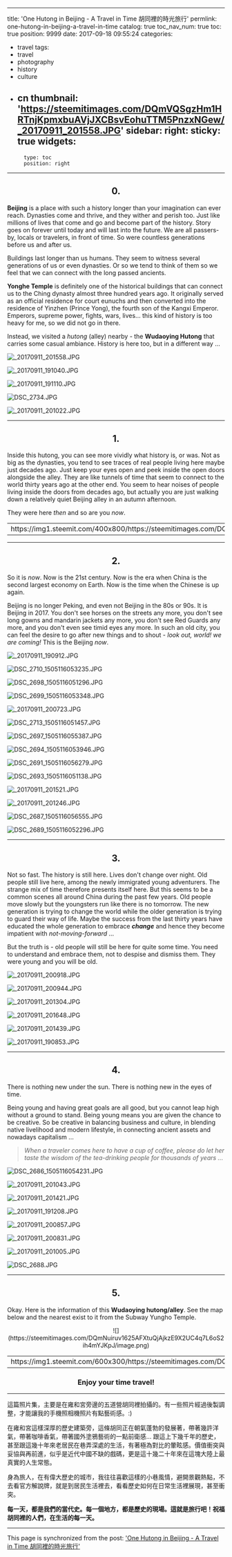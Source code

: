 
---
title: 'One Hutong in Beijing - A Travel in Time 胡同裡的時光旅行'
permlink: one-hutong-in-beijing-a-travel-in-time
catalog: true
toc_nav_num: true
toc: true
position: 9999
date: 2017-09-18 09:55:24
categories:
- travel
tags:
- travel
- photography
- history
- culture
- cn
thumbnail: 'https://steemitimages.com/DQmVQSgzHm1HRTnjKpmxbuAVjJXCBsvEohuTTM5PnzxNGew/_20170911_201558.JPG'
sidebar:
    right:
        sticky: true
widgets:
    -
        type: toc
        position: right
---


## <center>0.</center>

**Beijing** is a place with such a history longer than your imagination can ever reach. Dynasties come and thrive, and they wither and perish too. Just like millions of lives that come and go and become part of the history. Story goes on forever until today and will last into the future. We are all passers-by, locals or travelers, in front of time. So were countless generations before us and after us.

Buildings last longer than us humans. They seem to witness several generations of us or even dynasties. Or so we tend to think of them so we feel that we can connect with the long passed ancients. 

**Yonghe Temple** is definitely one of the historical buildings that can connect us to the Ching dynasty almost three hundred years ago. It originally served as an official residence for court eunuchs and then converted into the residence of Yinzhen (Prince Yong), the fourth son of the Kangxi Emperor. Emperors, supreme power, fights, wars, lives... this kind of history is too heavy for me, so we did not go in there.

Instead, we visited a *hutong* (alley) nearby - the **Wudaoying Hutong** that carries some casual ambiance. History is here too, but in a different way ...


![_20170911_201558.JPG](https://steemitimages.com/DQmVQSgzHm1HRTnjKpmxbuAVjJXCBsvEohuTTM5PnzxNGew/_20170911_201558.JPG)

![_20170911_191040.JPG](https://steemitimages.com/DQmeCGMLsrtmJH7MEmKZUoXB82ayM8NniuVdhZ5Z7LgQPn6/_20170911_191040.JPG)

![_20170911_191110.JPG](https://steemitimages.com/DQmX2ThCeeKhmrdP9GmR1jShwq7bLoArVKpDk1t9tvLTLES/_20170911_191110.JPG)

![DSC_2734.JPG](https://steemitimages.com/DQmXybZDkTo5MnYFvCEbeMkGCEH45LrCcEWrp5SwSRB6AtW/DSC_2734.JPG)

![_20170911_201022.JPG](https://steemitimages.com/DQmQFH7vnN5EZyzGTihGVpeC2cMAiAE5WEDCThBdocfb5SF/_20170911_201022.JPG)

*****
## <center>1.</center>
Inside this hutong, you can see more vividly what history is, or was. Not as big as the dynasties, you tend to see traces of real people living here maybe just decades ago. Just keep your eyes open and peek inside the open doors alongside the alley. They are like tunnels of time that seem to connect to the world thirty years ago at the other end. You seem to hear noises of people living inside the doors from decades ago, but actually you are just walking down a relatively quiet Beijing alley in an autumn afternoon. 

They were here *then* and so are you *now*.

<table><tr>
<td>https://img1.steemit.com/400x800/https://steemitimages.com/DQmNS9K5M3ajstwLteUbUxpW7X6veNWUWdoJJqN8gCcvSCR/_20170911_191132.JPG</td>
<td>https://img1.steemit.com/400x800/https://steemitimages.com/DQmXMWci2owwMPsdj49pWxRXgEnRUWfyxpJCX4AQRTQLAhL/_20170911_201343.JPG</td>
<td>https://img1.steemit.com/400x800/https://steemitimages.com/DQmUQRchnh2bubTADh6jKHEQzAVmYJmfPEQqJ1Hzy5bFDJc/_20170911_200759.JPG</td>
<td>https://img1.steemit.com/400x800/https://steemitimages.com/DQmcohB5r87eRc9LnXsk6Ftjvy87cVY1NPmnvy5sowCHWCQ/_20170911_201212.JPG</td>
<td>https://img1.steemit.com/400x800/https://steemitimages.com/DQmbWUJimTzsPNk4GnXVZXoMtPzbssARN5xwJLoL71EqvCU/_20170911_201710.JPG</td>
</tr></table>

*****
## <center>2.</center>
So it is *now*. Now is the 21st century. Now is the era when China is the second largest economy on Earth. Now is the time when the Chinese is up again.

Beijing is no longer Peking, and even not Beijing in the 80s or 90s. It is Beijing in 2017. You don't see horses on the streets any more, you don't see long gowns and mandarin jackets any more, you don't see Red Guards any more, and you don't even see timid eyes any more. In such an old city, you can feel the desire to go after new things and to shout - *look out, world! we are coming!*  This is the Beijing *now*.

![_20170911_190912.JPG](https://steemitimages.com/DQmSWwNUpnJNMDYAvFWLjDtYzci2tTncHexS8aazbpaQEXX/_20170911_190912.JPG)

![DSC_2710_1505116053235.JPG](https://steemitimages.com/DQmZvLJ2fYTZQCS14goLkTawcYXCDCYpax334zbjJT7XhXP/DSC_2710_1505116053235.JPG)

![DSC_2698_1505116051296.JPG](https://steemitimages.com/DQmNiTmB3jpxyKDD5vZ3Q73v3bu2An7HgD8Vz9uQ6vN3nVA/DSC_2698_1505116051296.JPG)

![DSC_2699_1505116053348.JPG](https://steemitimages.com/DQmbQvjZjk6u2A9RiUdZcxb2rmt4vRTKpkMRbs8BYQovRtU/DSC_2699_1505116053348.JPG)

![_20170911_200723.JPG](https://steemitimages.com/DQmZRVSxuuqtg2GnzFzpwUkned9sAEaUxS4aNQHVQxg2Xar/_20170911_200723.JPG)

![DSC_2713_1505116051457.JPG](https://steemitimages.com/DQmR3TScjwg8yVGygiPSrhfaPdHg5R7BaZPShHGPeXtUtTe/DSC_2713_1505116051457.JPG)

![DSC_2697_1505116055387.JPG](https://steemitimages.com/DQmT2Jw1uWPL4Lo8F8YyBL8ksW2izFc1VCKRZGwG7ns391D/DSC_2697_1505116055387.JPG)

![DSC_2694_1505116053946.JPG](https://steemitimages.com/DQmemDWG3DgidTC68dW37xz1bwSbnk15g9Fy7xnvbPQ8Q3N/DSC_2694_1505116053946.JPG)

![DSC_2691_1505116056279.JPG](https://steemitimages.com/DQmcngg54FZyB4wt7zErkrR6qANb3QPoKuHJSePXeWRawDP/DSC_2691_1505116056279.JPG)

![DSC_2693_1505116051138.JPG](https://steemitimages.com/DQmR9hfxbx1FxTWAXYtqyYGGRGfaYQDKVJWgyAaAVU2eRvG/DSC_2693_1505116051138.JPG)

![_20170911_201521.JPG](https://steemitimages.com/DQmRjm7Xkq672ZQqTDdF1WUSUGmTb6qQx2B8hiZ3Mk62qTL/_20170911_201521.JPG)

![_20170911_201246.JPG](https://steemitimages.com/DQmV91Npw7LTYewwZcXDYS9bCHXd8FauzY1TN5zvUWs7wr3/_20170911_201246.JPG)

![DSC_2687_1505116056555.JPG](https://steemitimages.com/DQmT1DKZtXUWQURBAjAXoG5kFEEQjVh1fmkWQjy7V6vUfZh/DSC_2687_1505116056555.JPG)

![DSC_2689_1505116052296.JPG](https://steemitimages.com/DQmTqUM9Quk3MMZ6u74jgBQbsBerKTNgUxy7wm6uYGJ2YmD/DSC_2689_1505116052296.JPG)

*****
## <center>3.</center>
Not so fast. The history is still here. Lives don't change over night. Old people still live here, among the newly immigrated young adventurers. The strange mix of time therefore presents itself here. But this seems to be a common scenes all around China during the past few years. Old people move slowly but the youngsters run like there is no tomorrow. The new generation is trying to change the world while the older generation is trying to guard their way of life. Maybe the success from the last thirty years have educated the whole generation to embrace ***change*** and hence they become impatient with *not-moving-forward* ...

But the truth is - old people will still be here for quite some time. You need to understand and embrace them, not to despise and dismiss them. They were young and you will be old.

![_20170911_200918.JPG](https://steemitimages.com/DQmVzKCWHYY2mc2HghYHPj1c3w3WssUXiWYip51shzRBGgi/_20170911_200918.JPG)

![_20170911_200944.JPG](https://steemitimages.com/DQmR7n73aYaXgmLSMwNaLcJEWySiJCjeVbWTEB5EFcQj8mV/_20170911_200944.JPG)

![_20170911_201304.JPG](https://steemitimages.com/DQmTg24ZtTpzw2JKikSvLnAAwfXxPp54RrZae4tGYqS5EzH/_20170911_201304.JPG)

![_20170911_201648.JPG](https://steemitimages.com/DQmWUK3izZERcuvkQ2kkjMfMqwTN22SH87UmHYvPFRj1GRD/_20170911_201648.JPG)

![_20170911_201439.JPG](https://steemitimages.com/DQmT2aoW4ix4VAeZgrqQXDcJ8mGVzkNz9QZjYQVoMdsjjCQ/_20170911_201439.JPG)

![_20170911_190853.JPG](https://steemitimages.com/DQmNqknS1iSdNVgeqdUPv2u2GCUEtQZBqAUAiqDV2C4HVgV/_20170911_190853.JPG)

*****
## <center>4.</center>
There is nothing new under the sun. There is nothing new in the eyes of time. 

Being young and having great goals are all good, but you cannot leap high without a ground to stand. Being young means you are given the chance to be creative. So be creative in balancing business and culture, in blending native livelihood and modern lifestyle, in connecting ancient assets and nowadays capitalism ... 

>*When a traveler comes here to have a cup of coffee, please do let her taste the wisdom of the tea-drinking people for thousands of years ...*


![DSC_2686_1505116054231.JPG](https://steemitimages.com/DQmcaBCWKqGkyap2D6kpmFkMw3Zf82haPo9pmzs6jM4wHbs/DSC_2686_1505116054231.JPG)

![_20170911_201043.JPG](https://steemitimages.com/DQmWgkqMLMaeqJZxn13rsgovdQj7VASfSjAZnyt2q6Tbhhs/_20170911_201043.JPG)

![_20170911_201421.JPG](https://steemitimages.com/DQmTXyK1kkjnKFAXzRi9dPbc6hhBLGPrqwRVKDrahnJRoPs/_20170911_201421.JPG)

![_20170911_191208.JPG](https://steemitimages.com/DQmTp2NaPoyZEJKADsg4CGmsRdyucG7hPMrkHnckrVuQRnk/_20170911_191208.JPG)

![_20170911_200857.JPG](https://steemitimages.com/DQmXax6tHU2ppAuHx67dKkmLTaSBrPjJGjR5g4GCvb7DD1R/_20170911_200857.JPG)

![_20170911_200831.JPG](https://steemitimages.com/DQmSJJ8MBnYigC3hcNvJCZgChx2vk7k8fDQFrPGxkZ3EzfB/_20170911_200831.JPG)

![_20170911_201005.JPG](https://steemitimages.com/DQmTUtTrcnWiN7wHQJqJeWnimhftf3umST7BEKChFjf1aJh/_20170911_201005.JPG)

![DSC_2688.JPG](https://steemitimages.com/DQmTdXNDwnH3FpgQTZ7iS6LNUiS17LokiuRsLXeREYsbCk3/DSC_2688.JPG)

*****
## <center>5.</center>
Okay. Here is the information of this **Wudaoying hutong/alley**. See the map below and the nearest exist to it from the Subway Yungho Temple. 

<center>![](https://steemitimages.com/DQmNuiruv1625AFXtuQjAjkzE9X2UC4q7L6oS2ih4mYJKpJ/image.png)</center>

<table><tr>
<td>https://img1.steemit.com/600x300/https://steemitimages.com/DQmUDoQpbdtv13q2ve5T1XxZY2LsfxXQJPzHdWVzmBZpXGR/DSC_2732.JPG</td><td>https://img1.steemit.com/600x300/https://steemitimages.com/DQmchfTtVMLzggG7JezSWFhJ3AqSQQevfRRmaLeDqC34Q2r/DSC_2733.JPG</td>
</tr></table>

### <center>Enjoy your time travel!</center>

*****

這篇照片集，主要是在雍和宮旁邊的五道營胡同裡拍攝的。有一些照片經過後製調整，才能讓我的手機照相機照片有點藝術感。:)

在雍和宮這樣深厚的歷史建築旁，這條胡同正在朝氣蓬勃的發展著，帶著幾許洋氣，帶著咖啡香氣，帶著國外塗鴉藝術的一點前衛感... 跟這上下幾千年的歷史，甚至跟這幾十年來老居民在巷弄深處的生活，有著極為對比的暈眩感。價值衝突與妥協與再前進，似乎是近代中國不缺的戲碼，更是這十幾二十年來在這塊大陸上最真實的人生常態。

身為旅人，在有偉大歷史的城市，我往往喜歡這樣的小巷風情，避開景觀熱點，不去看官方解說牌，就是到居民生活裡去，看看歷史如何在日常生活裡展現，甚至衝突。

**每一天，都是我們的當代史。每一個地方，都是歷史的現場。這就是旅行吧！祝福胡同裡的人們，在生活的每一天。**

- - -

This page is synchronized from the post: ['One Hutong in Beijing - A Travel in Time 胡同裡的時光旅行'](https://steemit.com/@deanliu/one-hutong-in-beijing-a-travel-in-time)
